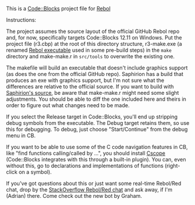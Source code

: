 This is a [Code::Blocks](http://codeblocks.org) project file for [Rebol](http://rebol.com)


Instructions:

The project assumes the source layout of the official GitHub Rebol repo and, for now, specifically targets Code::Blocks 12.11 on Windows. Put the project file (r3.cbp) at the root of this directory structure, r3-make.exe (a renamed [Rebol executable](http://rebolsource.com) used in some pre-build steps) in the `make` directory and make-make.r in `src/tools` to overwrite the existing one.

The makefile will build an executable that doesn't include graphics support (as does the one from the official GitHub repo). Saphirion has a build that produces an exe with graphics support, but I'm not sure what the differences are relative to the official source. If you want to build with [Saphirion's source](http://development.saphirion.com/downloads/), be aware that make-make.r might need some slight adjustments. You should be able to diff the one included here and theirs in order to figure out what changes need to be made.

If you select the Release target in Code::Blocks, you'll end up stripping debug symbols from the executable. The Debug target retains them, so use this for debugging. To debug, just choose "Start/Continue" from the debug menu in CB.

If you want to be able to use some of the C code navigation features in CB, like "find functions calling/called by ...", you should install [Cscope](http://code.google.com/p/cscope-win32) (Code::Blocks integrates with this through a built-in plugin). You can, even without this, go to declarations and implementations of functions (right-click on a symbol).


If you've got questions about this or just want some real-time Rebol/Red chat, drop by the [StackOverflow Rebol/Red chat](http://chat.stackoverflow.com/rooms/291/rebol-and-red) and ask away, if I'm (Adrian) there. Come check out the new bot by Graham.
